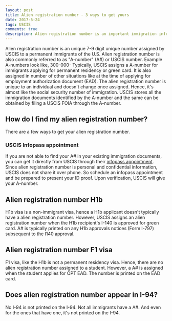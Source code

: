 ```yaml
---
layout: post
title: Alien registration number - 3 ways to get yours
date: 2017-5-24
tags: USCIS
comments: true
description: Alien registration number is an important immigration information to know. Look up your A-number from your USCIS documents or obtain it from your local USCIS office for FREE!
---
```


Alien registration number is an unique 7-9 digit unique number assigned by USCIS to a permanent immigrants of the U.S. Alien registration number is also commonly referred to as "A-number" (A#) or USCIS number. Example A-numbers look like, 300-000-
Typically, USCIS assigns a A-number for immigrants applying for permanent residency or green card. It is also assigned in number of other situations like at the time of applying for employment authorization document (EAD). The alien registration number is unique to an individual and doesn't change once assigned. Hence, it's almost like the social security number of immigration. USCIS stores all the immigration documents identified by the A-number and the same can be obtained by filing a USCIS FOIA through the A-number.

## How do I find my alien registration number?

There are a few ways to get your alien registration number. 

### USCIS Infopass appointment

If you are not able to find your A# in your existing immigration documents, you can get it directly from USCIS through their [infopass appointment](https://my.uscis.gov/appointment). Since alien registration number is personal and confidential information, USCIS does not share it over phone. So schedule an infopass appointment and be prepared to present your ID proof. Upon verification, USCIS will give your A-number.

## Alien registration number H1b

H1b visa is a non-immigrant visa, hence a H1b applicant doesn't typically have a alien registration number. However, USCIS assigns an
alien registration number when the H1b recipient's I-140 is approved for green card. A# is typically printed on any H1b approvals notices (Form I-797) subsequent to the I140 approval. 

## Alien registration number F1 visa

F1 visa, like the H1b is not a permanent residency visa. Hence, there are no alien registration number assigned to a student. However,
a A# is assigned when the student applies for OPT EAD. The number is printed on the EAD card.

## Does alien registration number appear in I-94?
No I-94 is not printed on the I-94. Not all immigrants have a A#. And even for the ones that have one, it's not printed on the I-94.
